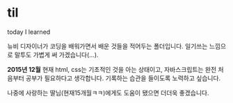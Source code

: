 # til
today I learned

뉴비 디자이너가 코딩을 배워가면서 배운 것들을 적어두는 폴더입니다.
일기쓰는 느낌으로 말투도 가볍게 써 가겠습니다(...).

**2015년 12월** 현재 html, css는 기초적인 것을 아는 상태이고, 자바스크립트는 완전 처음부터 공부가 필요하다고 생각합니다.
기록하는 습관을 들이도록 노력하고 싶습니다.

나중에 사랑하는 딸님(현재15개월ㅋㅋ)에게도 도움이 됐으면 더더욱 좋겠습니다.

